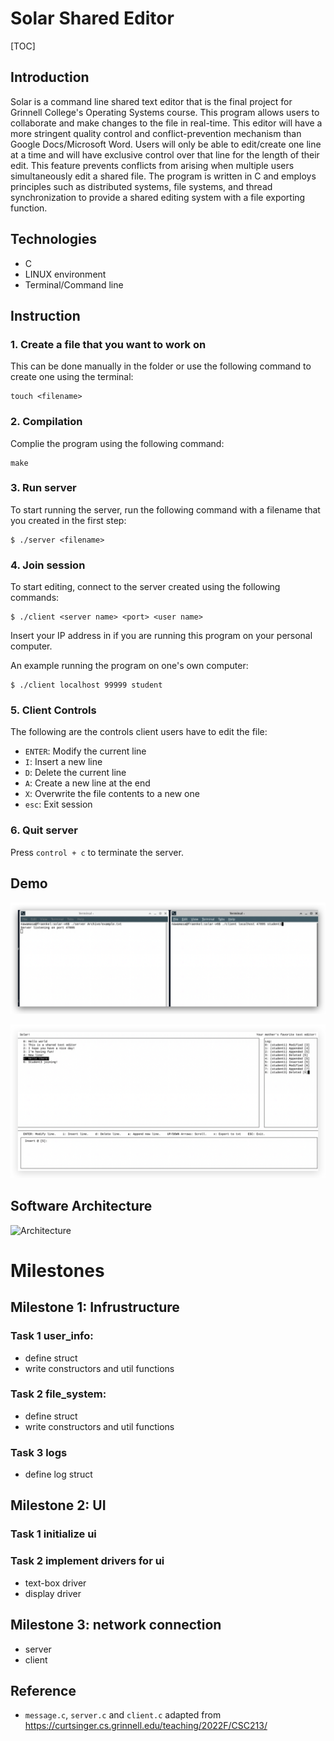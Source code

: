 # Solar Shared Editor

[TOC]

## Introduction

Solar is a command line shared text editor that is the final project for Grinnell College's Operating Systems course. This program allows users to collaborate and make changes to the file in real-time. This editor will have a more stringent quality control and conflict-prevention mechanism than Google Docs/Microsoft Word. Users will only be able to edit/create one line at a time and will have exclusive control over that line for the length of their edit. This feature prevents conflicts from arising when multiple users simultaneously edit a shared file. The program is written in C and employs principles such as distributed systems, file systems, and thread synchronization to provide a shared editing system with a file exporting function.

## Technologies

- C
- LINUX environment
- Terminal/Command line

## Instruction

### 1. Create a file that you want to work on

This can be done manually in the folder or use the following command to create one using the terminal:

```
touch <filename>
```

### 2. Compilation

Complie the program using the following command:

```
make
```

### 3. Run server

To start running the server, run the following command with a filename that you created in the first step:

```
$ ./server <filename>
```

### 4. Join session

To start editing, connect to the server created using the following commands:

```
$ ./client <server name> <port> <user name>
```

Insert your IP address in <servername> if you are running this program on your personal computer.

An example running the program on one's own computer:

```
$ ./client localhost 99999 student
```

### 5. Client Controls

The following are the controls client users have to edit the file:

- `ENTER`: Modify the current line
- `I`: Insert a new line
- `D`: Delete the current line
- `A`: Create a new line at the end
- `X`: Overwrite the file contents to a new one
- `esc`: Exit session

### 6. Quit server

Press `control + c` to terminate the server.

## Demo

![image-20221216145334693](README.assets/image-20221216145334693.png)

![image-20221216145359475](README.assets/image-20221216145359475.png)

## Software Architecture

![Architecture](README.assets/Architecture.jpg)

# Milestones

## Milestone 1: Infrustructure

### Task 1 user_info:

- define struct
- write constructors and util functions

### Task 2 file_system:

- define struct
- write constructors and util functions

### Task 3 logs

- define log struct 

## Milestone 2: UI

### Task 1 initialize ui

### Task 2 implement drivers for ui

- text-box driver 
- display driver 

## Milestone 3: network connection

- server 
- client 

## Reference 

- `message.c`, `server.c` and `client.c` adapted from https://curtsinger.cs.grinnell.edu/teaching/2022F/CSC213/







